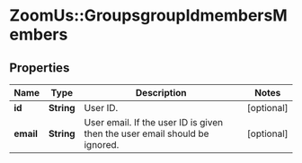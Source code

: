 # ZoomUs::GroupsgroupIdmembersMembers

## Properties
Name | Type | Description | Notes
------------ | ------------- | ------------- | -------------
**id** | **String** | User ID. | [optional] 
**email** | **String** | User email. If the user ID is given then the user email should be ignored. | [optional] 


